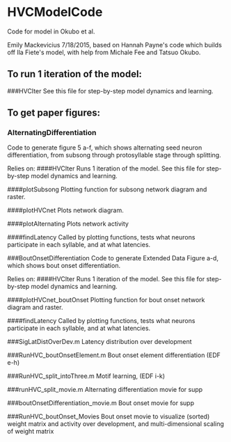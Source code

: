 # HVCModelCode
Code for model in Okubo et al.

Emily Mackevicius 7/18/2015, based on Hannah Payne's code which builds off Ila Fiete's model, with help from Michale Fee and Tatsuo Okubo. 

## To run 1 iteration of the model:
###HVCIter
See this file for step-by-step model dynamics and learning.

## To get paper figures:
### AlternatingDifferentiation
Code to generate figure 5 a-f, which shows alternating seed neuron differentiation, from subsong through protosyllable stage through splitting.

Relies on: 
####HVCIter
Runs 1 iteration of the model.  See this file for step-by-step model dynamics and learning.

####plotSubsong
Plotting function for subsong network diagram and raster.

####plotHVCnet
Plots network diagram.

####plotAlternating
Plots network activity

####findLatency
Called by plotting functions, tests what neurons participate in each syllable, and at what latencies.

###BoutOnsetDifferentiation
Code to generate Extended Data Figure a-d, which shows bout onset differentiation.

Relies on: 
####HVCIter
Runs 1 iteration of the model.  See this file for step-by-step model dynamics and learning.

####plotHVCnet_boutOnset
Plotting function for bout onset network diagram and raster.
  
####findLatency
Called by plotting functions, tests what neurons participate in each syllable, and at what latencies.

###SigLatDistOverDev.m
Latency distribution over development

###RunHVC_boutOnsetElement.m
Bout onset element differentiation (EDF e-h)

###RunHVC_split_intoThree.m
Motif learning, (EDF i-k)

###runHVC_split_movie.m
Alternating differentiation movie for supp

###boutOnsetDifferentiation_movie.m
Bout onset movie for supp

###RunHVC_boutOnset_Movies
Bout onset movie to visualize (sorted) weight matrix and activity over development, and multi-dimensional scaling of weight matrix
